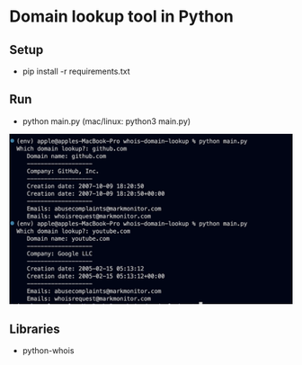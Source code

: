 # Domain lookup tool in Python

 ## Setup

 * pip install -r requirements.txt

 ## Run

 * python main.py (mac/linux: python3 main.py)

 <img src="admin/main.png">

 ## Libraries

 * python-whois